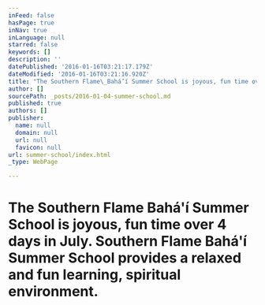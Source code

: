 ```yaml
---
inFeed: false
hasPage: true
inNav: true
inLanguage: null
starred: false
keywords: []
description: ''
datePublished: '2016-01-16T03:21:17.179Z'
dateModified: '2016-01-16T03:21:16.920Z'
title: "The Southern Flame\_Bahá’í Summer School is joyous, fun time over 4 days in July. Southern Flame\_Bahá’í \_Summer School provides a relaxed and fun learning, spiritual environment."
author: []
sourcePath: _posts/2016-01-04-summer-school.md
published: true
authors: []
publisher:
  name: null
  domain: null
  url: null
  favicon: null
url: summer-school/index.html
_type: WebPage

---
```

# 

# The Southern Flame Bahá'í Summer School is joyous, fun time over 4 days in July. Southern Flame Bahá'í  Summer School provides a relaxed and fun learning, spiritual environment.